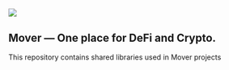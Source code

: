 # ![](https://cdn-images-1.medium.com/max/2400/1*4Us0nQ8Xbh0swwN26Q9zgg.png)

## Mover — One place for DeFi and Crypto.

This repository contains shared libraries used in Mover projects
